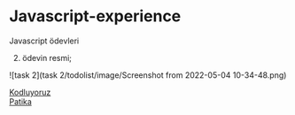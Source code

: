 # Javascript-experience
Javascript ödevleri

2. ödevin resmi;

![task 2](task 2/todolist/image/Screenshot from 2022-05-04 10-34-48.png)

[Kodluyoruz](https://www.kodluyoruz.org/)  
[Patika](https://www.patika.dev/)

